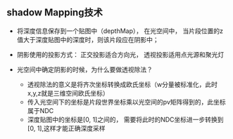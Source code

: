 ## shadow Mapping技术

+ 将深度信息保存到一个贴图中（depthMap）， 在光空间中， 当片段位置的z值大于深度贴图中的深度时，则该片段应在阴影中；

+ 阴影使用的投影方式： 正交投影适合方向光， 透视投影适用点光源和聚光灯
+ 光空间中确定阴影的时候，为什么要做透视除法？
  + 透视除法的意义是将齐次坐标转换成欧氏坐标（w分量被标准化，此时x,y,z就是三维空间欧氏坐标）
  + 传入光空间下的坐标是片段世界坐标乘以光空间的pv矩阵得到的，此坐标属于NDC
  + 深度贴图中的坐标是[0, 1]之间的， 需要将此时的NDC坐标进一步转换到[0, 1],这样才能正确深度采样
